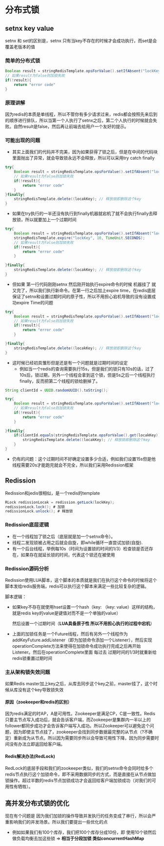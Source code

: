 # 分布式锁

## setnx key value

setnx 和 set的区别是，setnx 只有当key不存在的时候才会成功执行，而set是会覆盖老版本的值

### 简单的分布式锁

```java
Boolean result = stringRedisTemplate.opsForValue().setIfAbsent("lockKey", "zehan");  // 等同于setnx
// 如果result为false则加锁失败
if(!result){
    return "error code"
}
```

### 原理讲解

因为redis的本质是单线程，所以不管你有多少请求过来，redis都会按照先来后到的顺序进行排队，所以当第一个人执行了setnx之后，第二个人执行的时候就会失败。自然result是false，然后再让前端去给用户一个友好的提示。 

### 可能出现的问题

- 其实上面我们的代码并不完美，因为如果获得了锁之后，但是在中间的代码块里面抛出了异常，就会导致锁永远不会释放，所以可以采用try catch finally

```java
try{
    Boolean result = stringRedisTemplate.opsForValue().setIfAbsent("lockKey", "zehan");  // 等同于setnx
    // 如果result为false则加锁失败
    if(!result){
        return "error code"
    }
}finally{
    stringRedisTemplate.delete((locakKey); // 释放锁即删除这个key
}
```

- 如果在try执行的一半还没有执行到finally机器就宕机了就不会执行finally去释放锁，所以就要加上一个过期时间

```java
try{
    Boolean result = stringRedisTemplate.opsForValue().setIfAbsent("lockKey", "zehan");  // 等同于setnx
    stringRedisTemplate.expire("lockKey", 10, TimeUnit.SECONDS);
    // 如果result为false则加锁失败
    if(!result){
        return "error code"
    }
   
}finally{
    stringRedisTemplate.delete((locakKey); // 释放锁即删除这个key
}
```

- 但如果 第一行代码刚刚setnx 然后刚开始执行expire命令的时候 机器挂了 就又完了，所以我们执行新命令。在第一行之后加上expire time，在redis底层保证了setnx和设置过期时间的原子性，所以不用担心宕机导致的没有设置成功expire Time的问题

```java
try{
    Boolean result = stringRedisTemplate.opsForValue().setIfAbsent("lockKey", "zehan", 10, TimeUnit.SECONDS);
    // 如果result为false则加锁失败
    if(!result){
        return "error code"
    }
   
}finally{
    stringRedisTemplate.delete((locakKey); // 释放锁即删除这个key
}
```

- 这时候已经初具雏形但是还是有一个问题就是过期时间的设定
  - 例如当一个redis的查询需要执行15s，但是我们的锁只有10s的话，过了10s后，锁过期，另外一个线程会拿到这个锁，但是5s之后一个线程执行finally，反而把第二个线程的锁给删掉了。

```java
String clientId = UUID.randomUUID().toString();

try{
    Boolean result = stringRedisTemplate.opsForValue().setIfAbsent("lockKey", clientId, 10, TimeUnit.SECONDS);
    // 如果result为false则加锁失败
    if(!result){
        return "error code"
    }
   
}finally{
    if(clientId.equals(stringRedisTemplate.opsForValue().get(locakKey))){ //这样保证删除的锁是我们自己创建的
    	stringRedisTemplate.delete((locakKey); // 释放锁即删除这个key
    }
}
```

- 仍有的问题：这个过期时间不好确定设置多少合适，例如我们设置15s但是他线程需要20s才能跑完就会不完全，所以我们采用Redission框架

## Redission

Redission和jedis很相似，是一个redis的template

```java
RLock redissionLocak = redission.getLock(lockKey);
redissionLock.lock(); # 加锁
redissionLock.unlock(); # 释放锁
```

### Redission底层逻辑

- 在一个线程加了锁之后（底层就是加一个setnx命令）。
- 线程二发现锁被占用之后就会自旋，即while循环一直尝试加锁(自旋).
- 有一个后台线程，举例每10s（时间为设置锁的时间的1/3）检查锁是否还存在，如果存在就延长锁的时间，代表这个锁还在被使用

### Redission源码分析

Redission使用LUA脚本，这个脚本的本质就是我们在执行这个命令的时候将这个脚本发给redis服务端，redis可以执行这个脚本来满足一些比较复杂的逻辑。

脚本逻辑：

- 如果key不存在就使用hset设置一个hash（key: （key: value）这样的结构，就是redis key的value是键值对而不是一个单独的value）

  然后设置一个过期时间（**LUA具备原子性 所以不用担心执行的过程中宕机**） 

- 上面的加锁任务是一个Future线程，然后有另外一个线程作为 addKeyFuture.addListener（即为加锁命令添加一个Listener），然后实现operationComplete方法来使得在加锁命令成功执行完成之后再开始Listener。然后在operationComplete里面 每过去 过期时间的1/3时就重新给redis锁重置过期时间

### 主从架构锁失效问题

如果Redis master加上key之后，从库去同步这个key之前，master挂了，这个时候从库没有这个key导致锁失效

#### 原因（zookeeper和redis的区别）

因为redis满足的时AP，A是可用性。Zookeeper是满足CP，C是一致性。Redis只要主节点写入成功后，就会告诉客户端，而Zookeeper是集群内一半以上的follower都同步成功才会告诉客户端写入成功。所以Zookeeper可以避免这个问题，因为即使主节点挂了，zookeeper会找到同步数据最完整的从节点（?不确定）重新成为从节点。所以因为需要同步所以会导致可用性下降，因为同步需要时间没有办法立即返回给客户端。

#### Redis解决办法(RedLock)

RedLock的底层手段和我们的zookeeper类似，我们的setnx命令会同时给多个redis节点执行这个加锁命令，即不采用数据同步的方式，而是直接在从节点做加锁操作。超过半数的redis节点加锁成功才会返回给客户端加锁成功（对我们的可用性有牺牲）。

## 高并发分布式锁的优化

 现在有个问题是 因为我们加锁的操作导致并发执行的任务变成了串行，所以会严重影响我们的并发场景。所以我们要提出一些优化的点

- 例如如果我们有100个库存，我们把100个库存分成10份，即 使用10个锁然后做负载均衡去加这些锁  => **相当于分段加锁 类似concurrentHashMap**

